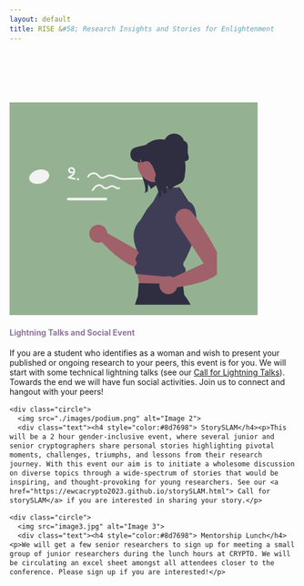 ```yaml
---
layout: default
title: RISE &#58; Research Insights and Stories for Enlightenment
---
```



<div style="padding-top: 30px;"></div>







<div style="padding-top: 60px;"></div>




 <div class="circle-container">
    <div class="circle">
      <img src="./images/lightening-2.png" alt="Image 1">
      <div class="text"><h4 style="color:#8d7698">Lightning Talks and Social Event</h4><p>If you are a student who identifies as a woman and wish to present your published or ongoing research to your peers, this event is for you. We will start with some technical lightning talks (see our <a href="https://ewcacrypto2023.github.io/callForTalks.html"> Call for Lightning Talks</a>). Towards the end we will have fun social activities. Join us to connect and hangout with your peers!</p>
</div>
    </div>

    <div class="circle">
      <img src="./images/podium.png" alt="Image 2">
      <div class="text"><h4 style="color:#8d7698"> StorySLAM</h4><p>This will be a 2 hour gender-inclusive event, where several junior and senior cryptographers share personal stories highlighting pivotal moments, challenges, triumphs, and lessons from their research journey. With this event our aim is to initiate a wholesome discussion on diverse topics through a wide-spectrum of stories that would be inspiring, and thought-provoking for young researchers. See our <a href="https://ewcacrypto2023.github.io/storySLAM.html"> Call for storySLAM</a> if you are interested in sharing your story.</p>
</div>
    </div>

    <div class="circle">
      <img src="image3.jpg" alt="Image 3">
      <div class="text"><h4 style="color:#8d7698"> Mentorship Lunch</h4><p>We will get a few senior researchers to sign up for meeting a small group of junior researchers during the lunch hours at CRYPTO. We will be circulating an excel sheet amongst all attendees closer to the conference. Please sign up if you are interested!</p>
</div>
    </div>
  </div>





<div style="padding-top: 40px;"></div>





<div style="padding-top: 150px;"></div>





